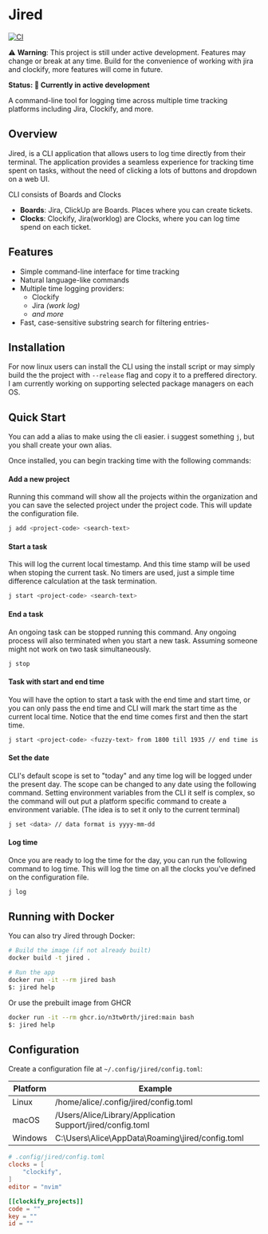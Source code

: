 # Jired

[![CI](https://github.com/n3tw0rth/jired/actions/workflows/ci.yml/badge.svg)](https://github.com/n3tw0rth/jired/actions/workflows/ci.yml)

⚠️ **Warning**: This project is still under active development. Features may change or break at any time. Build for the convenience of working with jira and clockify, more features will come in future.

**Status: 🚧 Currently in active development**

A command-line tool for logging time across multiple time tracking platforms including Jira, Clockify, and more.

## Overview

Jired, is a CLI application that allows users to log time directly from their terminal. The application provides a seamless experience for tracking time spent on tasks, without the need of clicking a lots of buttons and dropdown on a web UI.


CLI consists of Boards and Clocks
- __Boards__: Jira, ClickUp are Boards. Places where you can create tickets.
- __Clocks__: Clockify, Jira(worklog) are Clocks, where you can log time spend on each ticket.


## Features

- Simple command-line interface for time tracking
- Natural language-like commands
- Multiple time logging providers:
  - Clockify
  - Jira _(work log)_
  - _and more_
- Fast, case-sensitive substring search for filtering entries- 

## Installation
For now linux users can install the CLI using the install script or may simply build the the project with `--release` flag and copy it to a preffered directory. I am currently working on supporting selected package managers on each OS.


## Quick Start

You can add a alias to make using the cli easier. i suggest something `j`, but you shall create your own alias.

Once installed, you can begin tracking time with the following commands:


#### Add a new project
Running this command will show all the projects within the organization and you can save the selected project under the project code. This will update the configuration file.
```bash
j add <project-code> <search-text>
```

#### Start a task
This will log the current local timestamp. And this time stamp will be used when stoping the current task. No timers are used, just a simple time difference calculation at the task termination. 
```bash
j start <project-code> <search-text>
```

#### End a task
An ongoing task can be stopped running this command. Any ongoing process will also terminated when you start a new task. Assuming someone might not work on two task simultaneously.
```bash
j stop
```

#### Task with start and end time
You will have the option to start a task with the end time and start time, or you can only pass the end time and CLI will mark the start time as the current local time. Notice that the end time comes first and then the start time. 
```bash
j start <project-code> <fuzzy-text> from 1800 till 1935 // end time is 07:35 PM
```

#### Set the date
CLI's default scope is set to "today" and any time log will be logged under the present day. The scope can be changed to any date using the following command. Setting environment variables from the CLI it self is complex, so the command will out put a platform specific command to create a environment variable. (The idea is to set it only to the current terminal)
```bash
j set <data> // data format is yyyy-mm-dd
```

#### Log time
Once you are ready to log the time for the day, you can run the following command to log time. This will log the time on all the clocks you've defined on the configuration file. 
```bash
j log
```


## Running with Docker

You can also try Jired through Docker:

```bash
# Build the image (if not already built)
docker build -t jired .

# Run the app
docker run -it --rm jired bash
$: jired help
```

Or use the prebuilt image from GHCR

```bash
docker run -it --rm ghcr.io/n3tw0rth/jired:main bash
$: jired help
```

## Configuration

Create a configuration file at `~/.config/jired/config.toml`:

 |Platform |  Example                                                    |
 | ------- |  ----------------------------------------                   |
 | Linux   |  /home/alice/.config/jired/config.toml                      |
 | macOS   |  /Users/Alice/Library/Application Support/jired/config.toml |
 | Windows |  C:\Users\Alice\AppData\Roaming\jired/config.toml           |

```toml
# .config/jired/config.toml
clocks = [
    "clockify",
]
editor = "nvim"

[[clockify_projects]]
code = ""
key = ""
id = ""
            
```
